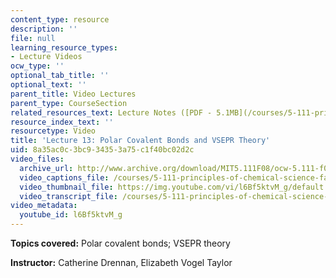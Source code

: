 ```yaml
---
content_type: resource
description: ''
file: null
learning_resource_types:
- Lecture Videos
ocw_type: ''
optional_tab_title: ''
optional_text: ''
parent_title: Video Lectures
parent_type: CourseSection
related_resources_text: Lecture Notes ([PDF - 5.1MB](/courses/5-111-principles-of-chemical-science-fall-2008/resources/lecnotes13))
resource_index_text: ''
resourcetype: Video
title: 'Lecture 13: Polar Covalent Bonds and VSEPR Theory'
uid: 8a35ac0c-3bc9-3435-3a75-c1f40bc02d2c
video_files:
  archive_url: http://www.archive.org/download/MIT5.111F08/ocw-5.111-f08-lec13_300k.mp4
  video_captions_file: /courses/5-111-principles-of-chemical-science-fall-2008/cd4aa83ef94b503eb18e4d96a4fa5958_l6Bf5ktvM_g.vtt
  video_thumbnail_file: https://img.youtube.com/vi/l6Bf5ktvM_g/default.jpg
  video_transcript_file: /courses/5-111-principles-of-chemical-science-fall-2008/7b962d1484ed5d819cd060e6e0e072b1_l6Bf5ktvM_g.pdf
video_metadata:
  youtube_id: l6Bf5ktvM_g
---
```


**Topics covered:** Polar covalent bonds; VSEPR theory

**Instructor:** Catherine Drennan, Elizabeth Vogel Taylor